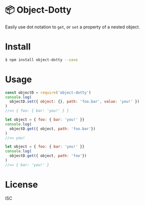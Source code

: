 # 📦 Object-Dotty

Easily use dot notation to `get`, or `set` a property of a nested object.

# Install

```bash
$ npm install object-dotty --save
```

# Usage

```js
const objectD = require('object-dotty')
console.log(
  objectD.set({ object: {}, path: 'foo.bar', value: 'you!' })
)
//=> { foo: { bar: 'you!' } }

let object = { foo: { bar: 'you!' }}
console.log(
  objectD.get({ object, path: 'foo.bar'})
)
//=> you!

let object = { foo: { bar: 'you!' }}
console.log(
  objectD.get({ object, path: 'foo'})
)
//=> { bar: 'you!' }
```

# License

ISC
